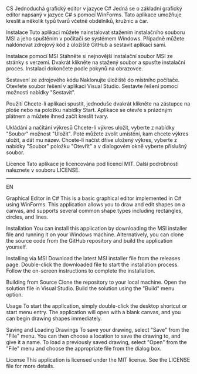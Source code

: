 CS
Jednoduchá grafický editor v jazyce C#
Jedná se o základní grafický editor napsaný v jazyce C#  s pomocí WinForms. Tato aplikace umožňuje kreslit a několik typů tvarů včetně obdélníků, kružnic a čar.

Instalace
Tuto aplikaci můžete nainstalovat stažením instalačního souboru MSI a jeho spuštěním v počítači se systémem Windows. Případně můžete naklonovat zdrojový kód z úložiště GitHub a sestavit aplikaci sami.

Instalace pomocí MSI
Stáhněte si nejnovější instalační soubor MSI ze stránky s verzemi.
Dvakrát klikněte na stažený soubor a spusťte instalační proces.
Instalaci dokončete podle pokynů na obrazovce.

Sestavení ze zdrojového kódu
Naklonujte úložiště do místního počítače.
Otevřete soubor řešení v aplikaci Visual Studio.
Sestavte řešení pomocí možnosti nabídky "Sestavit".

Použití
Chcete-li aplikaci spustit, jednoduše dvakrát klikněte na zástupce na ploše nebo na položku nabídky Start. Aplikace se otevře s prázdným plátnem a můžete ihned začít kreslit tvary.

Ukládání a načítání výkresů
Chcete-li výkres uložit, vyberte z nabídky "Soubor" možnost "Uložit". Poté můžete zvolit umístění, kam chcete výkres uložit, a dát mu název. Chcete-li načíst dříve uložený výkres, vyberte z nabídky "Soubor" položku "Otevřít" a v dialogovém okně vyberte příslušný soubor.

Licence
Tato aplikace je licencována pod licencí MIT. Další podrobnosti naleznete v souboru LICENSE.

_________________________________________
EN

Graphical Editor in C#
This is a basic graphical editor implemented in C# using WinForms. This application allows you to draw and edit shapes on a canvas, and supports several common shape types including rectangles, circles, and lines.

Installation
You can install this application by downloading the MSI installer file and running it on your Windows machine. Alternatively, you can clone the source code from the GitHub repository and build the application yourself.

Installing via MSI
Download the latest MSI installer file from the releases page.
Double-click the downloaded file to start the installation process.
Follow the on-screen instructions to complete the installation.

Building from Source
Clone the repository to your local machine.
Open the solution file in Visual Studio.
Build the solution using the "Build" menu option.

Usage
To start the application, simply double-click the desktop shortcut or start menu entry. The application will open with a blank canvas, and you can begin drawing shapes immediately.

Saving and Loading Drawings
To save your drawing, select "Save" from the "File" menu. You can then choose a location to save the drawing to, and give it a name. To load a previously saved drawing, select "Open" from the "File" menu and choose the appropriate file from the dialog box.

License
This application is licensed under the MIT license. See the LICENSE file for more details.
